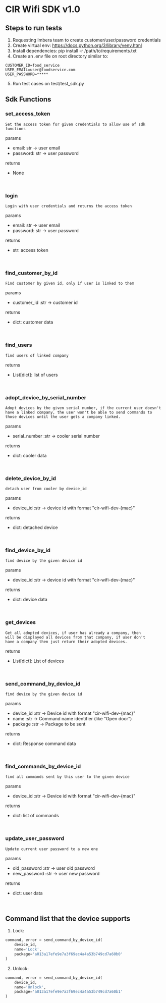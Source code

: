 # CIR Wifi SDK v1.0
## Steps to run tests
1. Requesting Imbera team to create customer/user/password credentials
2. Create virtual env: https://docs.python.org/3/library/venv.html
3. Install dependencies: pip install -r /path/to/requirements.txt
4. Create an .env file on root directory similar to:
```
CUSTOMER_ID=food_service
USER_EMAIL=user@foodservice.com
USER_PASSWORD=*****
```
5. Run test cases on test/test_sdk.py

## Sdk Functions

### **set_access_token**
    Set the access token for given credentials to allow use of sdk functions

params
- email: str -> user email
- password: str -> user password

returns
- None

<br>

### **login**
    Login with user credentials and returns the access token

params
- email: str -> user email
- password: str -> user password

returns
- str: access token 


<br>

### **find_customer_by_id**
    Find customer by given id, only if user is linked to them

params
- customer_id :str -> customer id

returns
- dict: customer data

<br>

### **find_users**
    find users of linked company

returns
- List[dict]: list of users

<br>

### **adopt_device_by_serial_number**
    Adopt devices by the given serial number, if the current user doesn't have a linked company, the user won't be able to send commands to those devices until the user gets a company linked.

params
- serial_number :str -> cooler serial number

returns
- dict: cooler data

<br>

### **delete_device_by_id**
    detach user from cooler by device_id

params
- device_id :str -> device id with format "cir-wifi-dev-{mac}"

returns
- dict: detached device

<br>

### **find_device_by_id**
    find device by the given device id

params
- device_id :str -> device id with format "cir-wifi-dev-{mac}"

returns
- dict: device data

<br>

### **get_devices**
    Get all adopted devices, if user has already a company, then 
    will be displayed all devices from that company, if user don't 
    have a company then just return their adopted devices.

returns
- List[dict]: List of devices

<br>

### **send_command_by_device_id**
    find device by the given device id

params
- device_id :str -> Device id with format "cir-wifi-dev-{mac}"
- name :str -> Command name identifier (like "Open door")
- package :str -> Package to be sent 

returns
- dict: Response command data

<br>

### **find_commands_by_device_id**
    find all commands sent by this user to the given device

params
- device_id :str -> Device id with format "cir-wifi-dev-{mac}"

returns
- dict: list of commands

<br>

### **update_user_password**
    Update current user password to a new one

params
- old_password :str -> user old password
- new_password :str -> user new password

returns
- dict: user data

<br>

## Command list that the device supports
1. Lock:
```python
command, error = send_command_by_device_id(
    device_id,
    name='Lock',
    package='a013a17efe9e7a3f69ec4a4a53b749cd7a60b0'
)
```
2. Unlock:
```python
command, error = send_command_by_device_id(
    device_id,
    name='Unlock',
    package='a013a17efe9e7a3f69ec4a4a53b749cd7a60b1'
)
```
